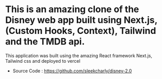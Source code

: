 # This is an amazing clone of the Disney web app built using Next.js, (Custom Hooks, Context), Tailwind and the TMDB api.

This application was built using the amazing React framework Next.js, Tailwind css and deployed to vercel

- Source Code : https://github.com/sleekcharly/disney-2.0
